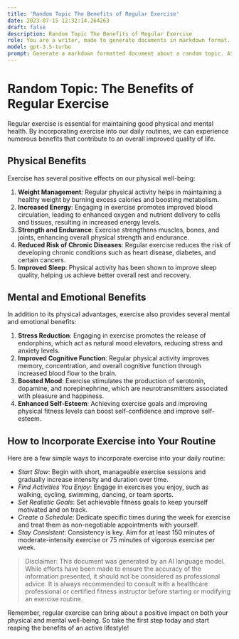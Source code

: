```yaml
---
title: 'Random Topic The Benefits of Regular Exercise'
date: 2023-07-15 12:32:14.264263
draft: false
description: Random Topic The Benefits of Regular Exercise
role: You are a writer, made to generate documents in markdown format. It is very important that all of the documents you generate are in valid markdown format.
model: gpt-3.5-turbo
prompt: Generate a markdown formatted document about a random topic. At the bottom, include a disclaimer explaining that the document was generated by you. The first line of the document should be the title. Make sure that the entire document is in proper markdown format, using a mix of various tags to make the document visually appealing.
---
```


# Random Topic: The Benefits of Regular Exercise

Regular exercise is essential for maintaining good physical and mental health. By incorporating exercise into our daily routines, we can experience numerous benefits that contribute to an overall improved quality of life.

## Physical Benefits

Exercise has several positive effects on our physical well-being:

1. **Weight Management**: Regular physical activity helps in maintaining a healthy weight by burning excess calories and boosting metabolism.
2. **Increased Energy**: Engaging in exercise promotes improved blood circulation, leading to enhanced oxygen and nutrient delivery to cells and tissues, resulting in increased energy levels.
3. **Strength and Endurance**: Exercise strengthens muscles, bones, and joints, enhancing overall physical strength and endurance.
4. **Reduced Risk of Chronic Diseases**: Regular exercise reduces the risk of developing chronic conditions such as heart disease, diabetes, and certain cancers.
5. **Improved Sleep**: Physical activity has been shown to improve sleep quality, helping us achieve better overall rest and recovery.

## Mental and Emotional Benefits

In addition to its physical advantages, exercise also provides several mental and emotional benefits:

1. **Stress Reduction**: Engaging in exercise promotes the release of endorphins, which act as natural mood elevators, reducing stress and anxiety levels.
2. **Improved Cognitive Function**: Regular physical activity improves memory, concentration, and overall cognitive function through increased blood flow to the brain.
3. **Boosted Mood**: Exercise stimulates the production of serotonin, dopamine, and norepinephrine, which are neurotransmitters associated with pleasure and happiness.
4. **Enhanced Self-Esteem**: Achieving exercise goals and improving physical fitness levels can boost self-confidence and improve self-esteem.

## How to Incorporate Exercise into Your Routine

Here are a few simple ways to incorporate exercise into your daily routine:

- *Start Slow*: Begin with short, manageable exercise sessions and gradually increase intensity and duration over time.
- *Find Activities You Enjoy*: Engage in exercises you enjoy, such as walking, cycling, swimming, dancing, or team sports.
- *Set Realistic Goals*: Set achievable fitness goals to keep yourself motivated and on track.
- *Create a Schedule*: Dedicate specific times during the week for exercise and treat them as non-negotiable appointments with yourself.
- *Stay Consistent*: Consistency is key. Aim for at least 150 minutes of moderate-intensity exercise or 75 minutes of vigorous exercise per week.

> Disclaimer: This document was generated by an AI language model. While efforts have been made to ensure the accuracy of the information presented, it should not be considered as professional advice. It is always recommended to consult with a healthcare professional or certified fitness instructor before starting or modifying an exercise routine.

Remember, regular exercise can bring about a positive impact on both your physical and mental well-being. So take the first step today and start reaping the benefits of an active lifestyle!

